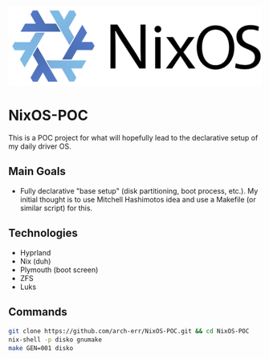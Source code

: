 ![NixOS Logo](./assets/logo.png)

# NixOS-POC
This is a POC project for what will hopefully lead to the declarative setup of my daily driver OS.


## Main Goals
- Fully declarative "base setup" (disk partitioning, boot process, etc.). My initial thought is to use Mitchell Hashimotos idea and use a Makefile (or similar script) for this.

## Technologies
- Hyprland
- Nix (duh)
- Plymouth (boot screen)
- ZFS
- Luks

## Commands
```bash
git clone https://github.com/arch-err/NixOS-POC.git && cd NixOS-POC
nix-shell -p disko gnumake
make GEN=001 disko

```
